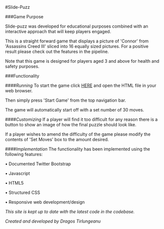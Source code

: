#Slide-Puzz

###Game Purpose

Slide-puzz was developed for educational purposes combined with an interactive approach that will keep players engaged.

This is a straight forward game that displays a picture of 'Connor' from 'Assassins Creed III' sliced into 16 equally sized pictures. For a positive result please check out the features in the pipeline.

Note that this game is designed for players aged 3 and above for health and safety purposes.

###Functionality

####*Running*
To start the game click [HERE](https://https://github.com/DragosTirlungeanu/project-game/tree/feature) and open the HTML file in your web browser.

Then simply press 'Start Game' from the top navigation bar. 

The game will automatically start off with a set number of 30 moves.

####*Customizing*
If a player will find it too difficult for any reason there is a button to show an image of how the final puzzle should look like. 

If a player wishes to amend the difficulty of the game please modify the contents of 'Set Moves' box to the amount desired.

####*Implementation*
The functionality has been implemented using the following features:

• Documented
Twitter Bootstrap
 
• Javascript
 
• HTML5

• Structured CSS 

• Responsive web development/design

*This site is kept up to date with the latest code in the codebase.*

*Created and developed by Dragos Tirlungeanu*